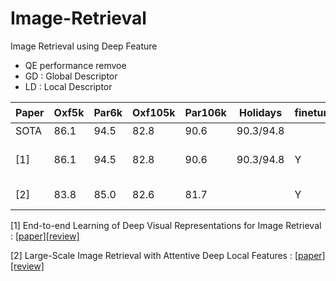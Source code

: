 # Image-Retrieval
Image Retrieval using Deep Feature

* QE performance remvoe
* GD : Global Descriptor
* LD :  Local Descriptor

| Paper | Oxf5k |  Par6k |  Oxf105k |  Par106k |  Holidays | finetuning | descriptor | 비고 |  
| --- | --- | --- |--- |--- |--- |--- |--- |--- |
| SOTA|  86.1 | 94.5  |  82.8  |  90.6  |  90.3/94.8 | |  |  |
| [1] |  86.1 | 94.5  |  82.8  |  90.6  |  90.3/94.8 | Y | GD | DIR triplet, R-MAC |
| [2] |  83.8 |  85.0 | 82.6  | 81.7| | Y | LD | delf, softmax |

[1] End-to-end Learning of Deep Visual Representations for Image Retrieval : [[paper]](https://arxiv.org/abs/1610.07940)[[review]](https://github.com/chullhwan-song/Reading-Paper/issues/17)

[2] Large-Scale Image Retrieval with Attentive Deep Local Features : [[paper]](https://arxiv.org/abs/1612.06321)[[review]](https://github.com/chullhwan-song/Reading-Paper/issues/4)
